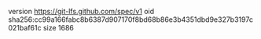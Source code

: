 version https://git-lfs.github.com/spec/v1
oid sha256:cc99a166fabc8b6387d907170f8bd68b86e3b4351dbd9e327b3197c021baf61c
size 1686
